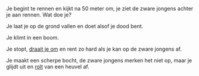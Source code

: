 Je begint te rennen en kijkt na 50 meter om, je ziet de zware jongens achter je aan rennen.
Wat doe je?

Je laat je op de grond vallen en doet alsof je dood bent.

Je klimt in een boom.

Je stopt, [draait je om](omdraaien/terugrennen.md) en rent zo hard als je kan op de zware jongens af.

Je maakt een scherpe bocht, de zware jongens merken het niet op, maar je glijdt
uit en [rolt](vastzitten/vastzitten.md) van een heuvel af.
